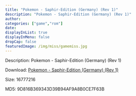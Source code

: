 ```yaml
---
title: "Pokemon - Saphir-Edition (Germany) (Rev 1)"
description: "Pokemon - Saphir-Edition (Germany) (Rev 1)"
author: 
categories: ["game","rom"]
date: 
displayInList: true
displayInMenu: false
dropCap: false
featuredImage: /img/miss/gamemiss.jpg
---
```


Description: Pokemon - Saphir-Edition (Germany) (Rev 1)

Download: <a style="text-decoration:underline;" href="https://mega.nz/#!iPZgDaSR!HmRMNJ3vvPh6ozVppKm9CqXB4avK7qF9CPleszsDsug" target = "_blank" rel = "nofollow" > Pokemon - Saphir-Edition (Germany) (Rev 1)</a>

Size: 16777216

MD5: 9D816B369343D39B94AF9A8B0CE7F63B

